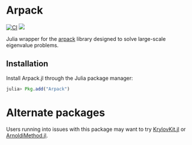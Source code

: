# Arpack

[![CI](https://github.com/JuliaLinearAlgebra/Arpack.jl/actions/workflows/ci.yml/badge.svg)](https://github.com/JuliaLinearAlgebra/Arpack.jl/actions/workflows/ci.yml)
[![][docs-stable-img]][docs-stable-url]

Julia wrapper for the [arpack](https://github.com/opencollab/arpack-ng/) library
designed to solve large-scale eigenvalue problems.

## Installation

Install Arpack.jl through the Julia package manager:
```julia
julia> Pkg.add("Arpack")
```

[docs-latest-img]: https://img.shields.io/badge/docs-latest-blue.svg
[docs-latest-url]: http://arpack.JuliaLinearAlgebra.org/latest/

[docs-stable-img]: https://img.shields.io/badge/docs-stable-blue.svg
[docs-stable-url]: http://arpack.JuliaLinearAlgebra.org/stable/

# Alternate packages

Users running into issues with this package may want to try [KrylovKit.jl](https://github.com/Jutho/KrylovKit.jl) or [ArnoldiMethod.jl](https://github.com/JuliaLinearAlgebra/ArnoldiMethod.jl).
